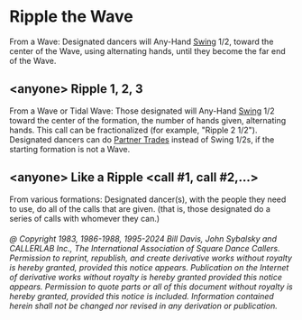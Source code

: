 
# Ripple the Wave

From a Wave: Designated dancers will Any-Hand [Swing](../a2/slip.md) 1/2,
toward the center of the Wave,
using alternating hands, until they become the far end of the Wave.

## \<anyone> Ripple 1, 2, 3

From a Wave or Tidal Wave: Those designated will
Any-Hand [Swing](../a2/slip.md) 1/2 toward
the center of the formation, the number of hands given, alternating hands.
This call can be fractionalized (for example, "Ripple 2 1/2").
Designated dancers can do [Partner Trades](../b2/trade.md) instead of Swing 1/2s,
if the starting formation is not a Wave.

## \<anyone> Like a Ripple \<call #1, call #2,...>

From various formations: Designated dancer(s), with the people they need to
use, do all of the calls that are given.
(that is, those designated do a series of
calls with whomever they can.)

###### @ Copyright 1983, 1986-1988, 1995-2024 Bill Davis, John Sybalsky and CALLERLAB Inc., The International Association of Square Dance Callers. Permission to reprint, republish, and create derivative works without royalty is hereby granted, provided this notice appears. Publication on the Internet of derivative works without royalty is hereby granted provided this notice appears. Permission to quote parts or all of this document without royalty is hereby granted, provided this notice is included. Information contained herein shall not be changed nor revised in any derivation or publication.
